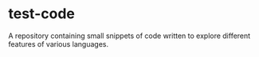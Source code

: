 # test-code
A repository containing small snippets of code written to explore different features of various languages. 
